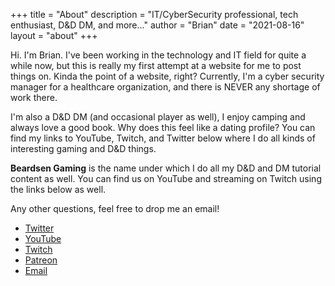+++
title = "About"
description = "IT/CyberSecurity professional, tech enthusiast, D&D DM, and more..."
author = "Brian"
date = "2021-08-16"
layout = "about"
+++

Hi. I'm Brian. I've been working in the technology and IT field for quite a while now, but this is really my first attempt at a website for me to post things on. Kinda the point of a website, right? Currently, I'm a cyber security manager for a healthcare organization, and there is NEVER any shortage of work there.

I'm also a D&D DM (and occasional player as well), I enjoy camping and always love a good book. Why does this feel like a dating profile? You can find my links to YouTube, Twitch, and Twitter below where I do all kinds of interesting gaming and D&D things.

**Beardsen Gaming** is the name under which I do all my D&D and DM tutorial content as well.  You can find us on YouTube and streaming on Twitch using the links below as well.

Any other questions, feel free to drop me an email!

* [Twitter](https://twitter.com/beardsengaming)
* [YouTube](https://www.youtube.com/channel/UCTSO4xg2aIkKwILGBKOn37Q)
* [Twitch](https://twitch.tv/beardsengaming)
* [Patreon](https://www.patreon.com/beardsengaming)
* [Email](mailto:brian@brianolliff.com)

